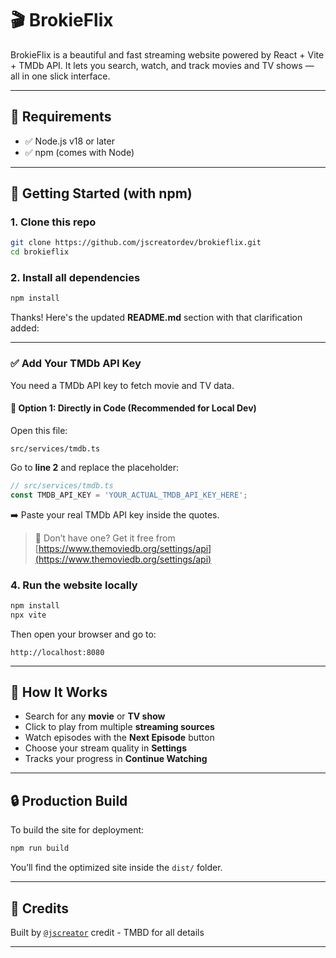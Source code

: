 
# 🎬 BrokieFlix

BrokieFlix is a beautiful and fast streaming website powered by React + Vite + TMDb API. It lets you search, watch, and track movies and TV shows — all in one slick interface.

---

## 🧰 Requirements

- ✅ Node.js v18 or later
- ✅ npm (comes with Node)

---

## 🚀 Getting Started (with npm)

### 1. Clone this repo

```bash
git clone https://github.com/jscreatordev/brokieflix.git
cd brokieflix
````

### 2. Install all dependencies

```bash
npm install
```

Thanks! Here's the updated **README.md** section with that clarification added:

---

### ✅ Add Your TMDb API Key

You need a TMDb API key to fetch movie and TV data.

#### 🔹 Option 1: Directly in Code (Recommended for Local Dev)

Open this file:

```
src/services/tmdb.ts
```

Go to **line 2** and replace the placeholder:

```ts
// src/services/tmdb.ts
const TMDB_API_KEY = 'YOUR_ACTUAL_TMDB_API_KEY_HERE';
```

➡️ Paste your real TMDb API key inside the quotes.

> 🔑 Don’t have one? Get it free from [https://www.themoviedb.org/settings/api](https://www.themoviedb.org/settings/api)


### 4. Run the website locally

```bash
npm install
npx vite
```

Then open your browser and go to:

```
http://localhost:8080
```

---

## 🧪 How It Works

* Search for any **movie** or **TV show**
* Click to play from multiple **streaming sources**
* Watch episodes with the **Next Episode** button
* Choose your stream quality in **Settings**
* Tracks your progress in **Continue Watching**

---


## 🔒 Production Build

To build the site for deployment:

```bash
npm run build
```

You’ll find the optimized site inside the `dist/` folder.

---



## 🙌 Credits

Built by [`@jscreator`](https://github.com/jscreator)
credit - TMBD for all details

---

